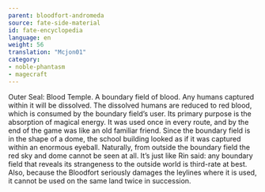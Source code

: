 ```yaml
---
parent: bloodfort-andromeda
source: fate-side-material
id: fate-encyclopedia
language: en
weight: 56
translation: "Mcjon01"
category:
- noble-phantasm
- magecraft
---
```


Outer Seal: Blood Temple.
A boundary field of blood. Any humans captured within it will be dissolved.
The dissolved humans are reduced to red blood, which is consumed by the boundary field’s user. Its primary purpose is the absorption of magical energy.
It was used once in every route, and by the end of the game was like an old familiar friend.
Since the boundary field is in the shape of a dome, the school building looked as if it was captured within an enormous eyeball.
Naturally, from outside the boundary field the red sky and dome cannot be seen at all. It’s just like Rin said: any boundary field that reveals its strangeness to the outside world is third-rate at best.
Also, because the Bloodfort seriously damages the leylines where it is used, it cannot be used on the same land twice in succession.
